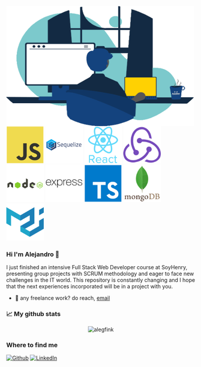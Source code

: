 

<img align="center" alt="GIF" src="https://github.com/alegfink/alegfink/blob/main/develop-web.gif" width="500" height="320" />
<code><img height="100" src="https://raw.githubusercontent.com/devicons/devicon/master/icons/javascript/javascript-original.svg"></code>
<code><img height="100" src="https://raw.githubusercontent.com/devicons/devicon/master/icons/sequelize/sequelize-original-wordmark.svg"></code>
<code><img height="100" src="https://raw.githubusercontent.com/devicons/devicon/master/icons/react/react-original-wordmark.svg"></code>
<code><img height="100" src="https://raw.githubusercontent.com/devicons/devicon/master/icons/redux/redux-original.svg"></code>
<code><img height="100" src="https://raw.githubusercontent.com/devicons/devicon/master/icons/nodejs/nodejs-original-wordmark.svg"></code>
<code><img height="100" src="https://raw.githubusercontent.com/devicons/devicon/master/icons/express/express-original-wordmark.svg"></code>
<code><img height="100" src="https://raw.githubusercontent.com/devicons/devicon/master/icons/typescript/typescript-original.svg"></code>
<code><img height="100" src="https://raw.githubusercontent.com/devicons/devicon/master/icons/mongodb/mongodb-original-wordmark.svg"></code>
<code><img height="100" src="https://raw.githubusercontent.com/devicons/devicon/master/icons/materialui/materialui-original.svg"></code>

<br />

### Hi I'm Alejandro 👋 
I just finished an intensive Full Stack Web Developer course at SoyHenry, presenting group projects with SCRUM methodology and eager to face new challenges in the IT world. This repository is constantly changing and I hope that the next experiences incorporated will be in a project with you.

- 💼 any freelance work? do reach, [email](mailto:alegfink@gmail.com)

<h3>📈 My github stats</h3>

<p align="center"> <img src="https://github-readme-stats.vercel.app/api?username=alegfink&show_icons=true&theme=gotham" alt="alegfink" />

  
<h3>Where to find me</h3>
<p><a href="https://github.com/alegfink" target="_blank"><img alt="Github" src="https://img.shields.io/badge/GitHub-%2312100E.svg?&style=for-the-badge&logo=Github&logoColor=white" /></a> <a href="https://www.linkedin.com/in/alejandro-fink-566495112/" target="_blank"><img alt="LinkedIn" src="https://img.shields.io/badge/linkedin-%230077B5.svg?&style=for-the-badge&logo=linkedin&logoColor=white" />
</p>
